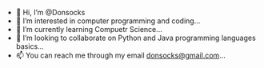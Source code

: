 - 👋 Hi, I’m @Donsocks
- 👀 I’m interested in  computer programming and coding...
- 🌱 I’m currently learning Compuetr Science...
- 💞️ I’m looking to collaborate on Python and Java programming languages  basics...
- 📫  You can reach me through my email donsocks@gmail.com...

<!---
Donsocks/Donsocks is a ✨ special ✨ repository because its `README.md` (this file) appears on your GitHub profile.
You can click the Preview link to take a look at your changes.
--->
